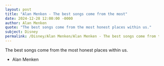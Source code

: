 ```yaml
---
layout: post
title: "Alan Menken - The best songs come from the most"
date: 2024-12-28 12:00:00 -0000
author: Alan Menken
quote: "The best songs come from the most honest places within us."
subject: Disney
permalink: /Disney/Alan Menken/Alan Menken - The best songs come from the most
---
```


The best songs come from the most honest places within us.

- Alan Menken
